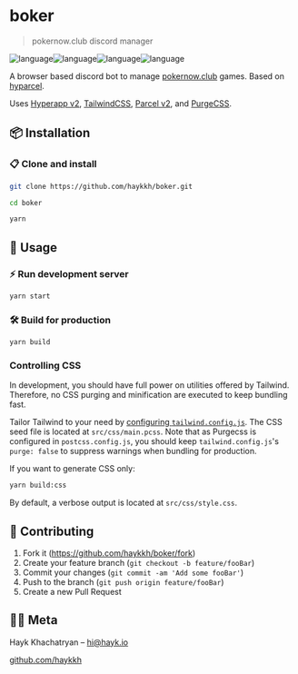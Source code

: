 # boker

> pokernow.club discord manager

![language](https://img.shields.io/badge/HTML-blue.svg?style=flat-square)![language](https://img.shields.io/badge/CSS-red.svg?style=flat-square)![language](https://img.shields.io/badge/Javascript-green.svg?style=flat-square)![language](https://img.shields.io/badge/Hyperapp-orange.svg?style=flat-square)

A browser based discord bot to manage [pokernow.club](https://pokernow.club) games. Based on [hyparcel](https://github.com/bonniss/hyparcel).

Uses [Hyperapp v2](https://github.com/jorgebucaran/hyperapp), [TailwindCSS](https://tailwindcss.com/), [Parcel v2](https://github.com/parcel-bundler/parcel/), and [PurgeCSS](https://github.com/FullHuman/purgecss).

## 📦 Installation

### 📋 Clone and install

```sh
git clone https://github.com/haykkh/boker.git

cd boker

yarn
```

## 🚀 Usage

### ⚡️ Run development server

```sh
yarn start
```

### 🛠️ Build for production

```sh
yarn build
```

### Controlling CSS

In development, you should have full power on utilities offered by Tailwind. Therefore, no CSS purging and minification are executed to keep bundling fast.

Tailor Tailwind to your need by [configuring `tailwind.config.js`](https://tailwindcss.com/docs/configuration). The CSS seed file is located at `src/css/main.pcss`. Note that as Purgecss is configured in `postcss.config.js`, you should keep `tailwind.config.js`'s `purge: false` to suppress warnings when bundling for production.

If you want to generate CSS only:

```sh
yarn build:css
```

By default, a verbose output is located at `src/css/style.css`.

## 📝 Contributing

1. Fork it (<https://github.com/haykkh/boker/fork>)
2. Create your feature branch (`git checkout -b feature/fooBar`)
3. Commit your changes (`git commit -am 'Add some fooBar'`)
4. Push to the branch (`git push origin feature/fooBar`)
5. Create a new Pull Request

## 👨🏻 Meta

Hayk Khachatryan – [hi@hayk.io](mailto:hi@hayk.io)

[github.com/haykkh](https://github.com/haykkh/)

